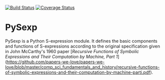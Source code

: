 [![Build Status](https://travis-ci.org/pdarragh/pysexp.svg?branch=master)](https://travis-ci.org/pdarragh/pysexp)
[![Coverage Status](https://coveralls.io/repos/github/pdarragh/pysexp/badge.svg?branch=master)](https://coveralls.io/github/pdarragh/pysexp?branch=master)

# PySexp

PySexp is a Python S-expression module. It defines the basic components and functions of S-expressions according to the
original specification given in John McCarthy's 1960 paper [*Recursive Functions of Symbolic Expressions and Their
Computation by Machine, Part 1*]
(https://github.com/papers-we-love/papers-we-love/blob/master/comp_sci_fundamentals_and_history/recursive-functions-of-symbolic-expressions-and-their-computation-by-machine-parti.pdf).
